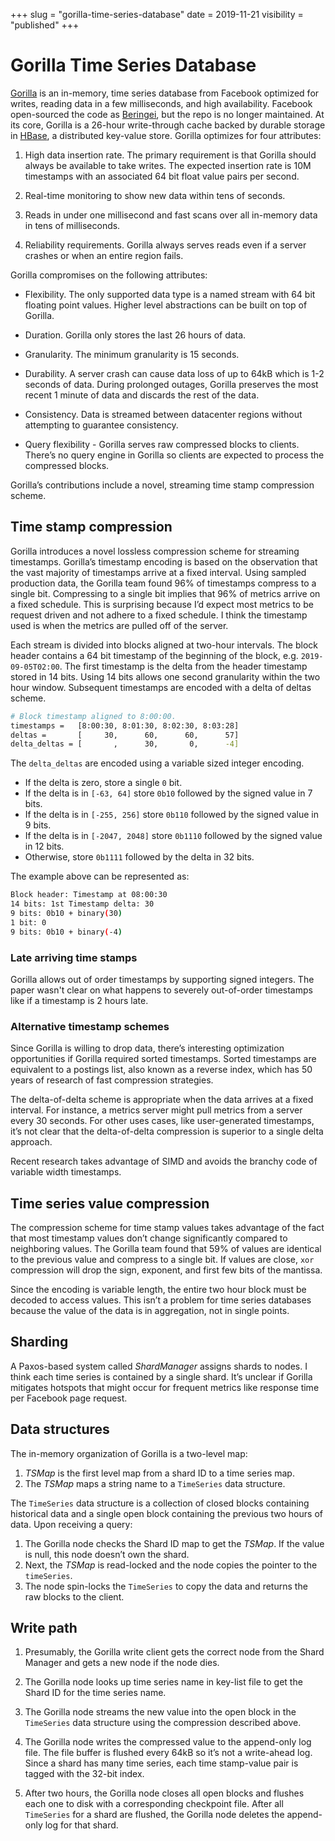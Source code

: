 +++
slug = "gorilla-time-series-database"
date = 2019-11-21
visibility = "published"
+++

# Gorilla Time Series Database

[Gorilla] is an in-memory, time series database from Facebook optimized for
writes, reading data in a few milliseconds, and high availability. Facebook open-sourced
the code as [Beringei], but the repo is no longer maintained.
 At its core,
Gorilla is a 26-hour write-through cache backed by durable storage in [HBase], a distributed key-value store.
Gorilla optimizes for four attributes:

[Gorilla]: gorilla.pdf
[hbase]: https://hbase.apache.org/
[Beringei]: https://github.com/facebookarchive/beringei

1.  High data insertion rate. The primary requirement is that Gorilla should
    always be available to take writes. The expected insertion rate is 10M
    timestamps with an associated 64 bit float value pairs per second.

2.  Real-time monitoring to show new data within tens of seconds.

3.  Reads in under one millisecond and fast scans over all in-memory data in
    tens of milliseconds.

4.  Reliability requirements. Gorilla always serves reads even if a server
    crashes or when an entire region fails.

Gorilla compromises on the following attributes:

- Flexibility. The only supported data type is a named stream with 64 bit
  floating point values. Higher level abstractions can be built on top of
  Gorilla.

- Duration. Gorilla only stores the last 26 hours of data.

- Granularity. The minimum granularity is 15 seconds.

- Durability. A server crash can cause data loss of up to 64kB which is 1-2
  seconds of data. During prolonged outages, Gorilla preserves the most recent 1
  minute of data and discards the rest of the data.

- Consistency. Data is streamed between datacenter regions without attempting to
  guarantee consistency.

- Query flexibility - Gorilla serves raw compressed blocks to clients. There’s
  no query engine in Gorilla so clients are expected to process the compressed
  blocks.

Gorilla’s contributions include a novel, streaming time stamp compression
scheme.

## Time stamp compression

Gorilla introduces a novel lossless compression scheme for streaming timestamps.
Gorilla’s timestamp encoding is based on the observation that the vast majority
of timestamps arrive at a fixed interval. Using sampled production data, the
Gorilla team found 96% of timestamps compress to a single bit. Compressing to a
single bit implies that 96% of metrics arrive on a fixed schedule. This is
surprising because I’d expect most metrics to be request driven and not adhere
to a fixed schedule. I think the timestamp used is when the metrics are pulled
off of the server.

Each stream is divided into blocks aligned at two-hour intervals. The block
header contains a 64 bit timestamp of the beginning of the block, e.g.
`2019-09-05T02:00`. The first timestamp is the delta from the header timestamp
stored in 14 bits. Using 14 bits allows one second granularity within the two
hour window. Subsequent timestamps are encoded with a delta of deltas scheme.

```bash
# Block timestamp aligned to 8:00:00.
timestamps =   [8:00:30, 8:01:30, 8:02:30, 8:03:28]
deltas =       [     30,      60,      60,      57]
delta_deltas = [       ,      30,       0,      -4]
```

The `delta_deltas` are encoded using a variable sized integer encoding.

- If the delta is zero, store a single `0` bit.
- If the delta is in `[-63, 64]` store `0b10` followed by the signed value in 7
  bits.
- If the delta is in `[-255, 256]` store `0b110` followed by the signed value in
  9 bits.
- If the delta is in `[-2047, 2048]` store `0b1110` followed by the signed value
  in 12 bits.
- Otherwise, store `0b1111` followed by the delta in 32 bits.

The example above can be represented as:

```bash
Block header: Timestamp at 08:00:30
14 bits: 1st Timestamp delta: 30
9 bits: 0b10 + binary(30)
1 bit: 0
9 bits: 0b10 + binary(-4)
```

### Late arriving time stamps

Gorilla allows out of order timestamps by supporting signed integers. The paper
wasn't clear on what happens to severely out-of-order timestamps like if a timestamp
is 2 hours late.

### Alternative timestamp schemes

Since Gorilla is willing to drop data, there’s interesting optimization
opportunities if Gorilla required sorted timestamps. Sorted timestamps are
equivalent to a postings list, also known as a reverse index, which has 50 years
of research of fast compression strategies.

The delta-of-delta scheme is appropriate when the data arrives at a fixed
interval. For instance, a metrics server might pull metrics from a server every
30 seconds. For other uses cases, like user-generated timestamps, it’s not clear
that the delta-of-delta compression is superior to a single delta approach.

Recent research takes advantage of SIMD and avoids the branchy code of variable
width timestamps.

## Time series value compression

The compression scheme for time stamp values takes advantage of the fact that
most timestamp values don’t change significantly compared to neighboring values.
The Gorilla team found that 59% of values are identical to the previous value and compress to a single bit.
If values are close, `xor` compression will drop the sign, exponent, and first
few bits of the mantissa.

Since the encoding is variable length, the entire two hour block must be decoded
to access values. This isn’t a problem for time series databases because the
value of the data is in aggregation, not in single points.

## Sharding

A Paxos-based system called _ShardManager_ assigns shards to nodes. I think each
time series is contained by a single shard. It’s unclear if Gorilla mitigates
hotspots that might occur for frequent metrics like response time per Facebook
page request.

## Data structures

The in-memory organization of Gorilla is a two-level map:

1. _TSMap_ is the first level map from a shard ID to a time series map.
2. The _TSMap_ maps a string name to a `TimeSeries` data structure.

The `TimeSeries` data structure is a collection of closed blocks containing
historical data and a single open block containing the previous two hours of
data. Upon receiving a query:

1. The Gorilla node checks the Shard ID map to get the _TSMap_. If the value is
   null, this node doesn’t own the shard.
2. Next, the _TSMap_ is read-locked and the node copies the pointer to the
   `timeSeries`.
3. The node spin-locks the `TimeSeries` to copy the data and returns the raw
   blocks to the client.

## Write path

1. Presumably, the Gorilla write client gets the correct node from the Shard
   Manager and gets a new node if the node dies.

2. The Gorilla node looks up time series name in key-list file to get the Shard
   ID for the time series name.

3. The Gorilla node streams the new value into the open block in the
   `TimeSeries` data structure using the compression described above.

4. The Gorilla node writes the compressed value to the append-only log file. The
   file buffer is flushed every 64kB so it’s not a write-ahead log. Since a
   shard has many time series, each time stamp-value pair is tagged with the
   32-bit index.

5. After two hours, the Gorilla node closes all open blocks and flushes each one
   to disk with a corresponding checkpoint file. After all `TimeSeries` for a
   shard are flushed, the Gorilla node deletes the append-only log for that
   shard.
